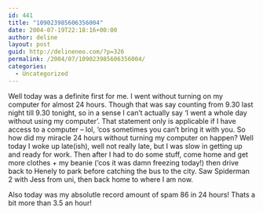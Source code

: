 ```yaml
---
id: 441
title: "109023985606356004"
date: 2004-07-19T22:18:16+00:00
author: deline
layout: post
guid: http://delineneo.com/?p=326
permalink: /2004/07/109023985606356004/
categories:
  - Uncategorized
---
```

Well today was a definite first for me. I went without turning on my computer for almost 24 hours. Though that was say counting from 9.30 last night till 9.30 tonight, so in a sense I can&#8217;t actually say &#8216;I went a whole day without using my computer&#8217;. That statement only is applicable if I have access to a computer &#8211; lol, &#8216;cos sometimes you can&#8217;t bring it with you. So how did my miracle 24 hours without turning my computer on happen? Well today I woke up late(ish), well not really late, but I was slow in getting up and ready for work. Then after I had to do some stuff, come home and get more clothes + my beanie (&#8216;cos it was damn freezing today!) then drive back to Henely to park before catching the bus to the city. Saw Spiderman 2 with Jess from uni, then back home to where I am now.

Also today was my absolutle record amount of spam 86 in 24 hours! Thats a bit more than 3.5 an hour!
